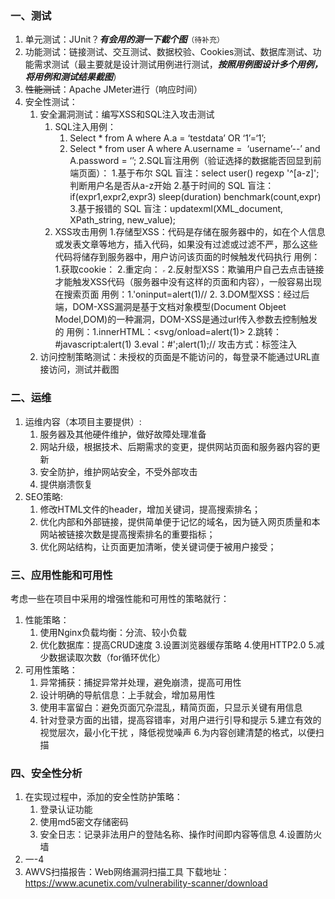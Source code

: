 ### 一、测试
1. 单元测试：JUnit？***有会用的测一下截个图***```（待补充）```
2. 功能测试：链接测试、交互测试、数据校验、Cookies测试、数据库测试、功能需求测试（最主要就是设计测试用例进行测试，***按照用例图设计多个用例，将用例和测试结果截图***）
3. ~~性能测试~~：Apache JMeter进行（响应时间）
4. 安全性测试：
   1. 安全漏洞测试：编写XSS和SQL注入攻击测试
      1. SQL注入用例：
         1. Select * from A where A.a = ‘testdata’ OR ‘1’=‘1’;
         2. Select * from user A where A.username =  ‘username’--’ and A.password = ‘’;
      2.SQL盲注用例（验证选择的数据能否回显到前端页面）：
         1.基于布尔 SQL 盲注：select user() regexp '^[a-z]';判断用户名是否从a-z开始
         2.基于时间的 SQL 盲注：if(expr1,expr2,expr3)
                                               sleep(duration)
                                               benchmark(count,expr)
         3.基于报错的 SQL 盲注：updatexml(XML_document, XPath_string, new_value);
      3. XSS攻击用例
          1.存储型XSS：代码是存储在服务器中的，如在个人信息或发表文章等地方，插入代码，如果没有过滤或过滤不严，那么这些代码将储存到服务器中，用户访问该页面的时候触发代码执行
           用例：1.获取cookie：<script>alert(document.cookie)</script>
                      2.重定向：<script>window.location=’http://www.baidu.com’</script>
                                      <script>window.location=’http://192.168.10.141’</script>
                                      <iframe src='http://192.168.10.10.141/a.jpg' height='0' width='0'></iframe>
           2.反射型XSS：欺骗用户自己去点击链接才能触发XSS代码（服务器中没有这样的页面和内容），一般容易出现在搜索页面
           用例：1.'oninput=alert(1)//
                      2.<script>alert('m yxsstest')</script>
            3.DOM型XSS：经过后端，DOM-XSS漏洞是基于文档对象模型(Document Objeet Model,DOM)的一种漏洞，DOM-XSS是通过url传入参数去控制触发的
            用例：1.innerHTML：<svg/onload=alert(1)>
                       2.跳转：#javascript:alert(1)
                       3.eval：#';alert(1);//
            攻击方式：标签注入
   2. 访问控制策略测试：未授权的页面是不能访问的，每登录不能通过URL直接访问，测试并截图

### 二、运维
1. 运维内容（本项目主要提供）:
   1. 服务器及其他硬件维护，做好故障处理准备
   2. 网站升级，根据技术、后期需求的变更，提供网站页面和服务器内容的更新
   3. 安全防护，维护网站安全，不受外部攻击
   4. 提供崩溃恢复
2. SEO策略:
   1. 修改HTML文件的header，增加关键词，提高搜索排名；
   2. 优化内部和外部链接，提供简单便于记忆的域名，因为链入网页质量和本网站被链接次数是提高搜索排名的重要指标；
   3. 优化网站结构，让页面更加清晰，使关键词便于被用户接受；
   
### 三、应用性能和可用性
考虑一些在项目中采用的增强性能和可用性的策略就行：
1. 性能策略：
   1. 使用Nginx负载均衡：分流、较小负载
   2. 优化数据库：提高CRUD速度
   3.设置浏览器缓存策略
   4.使用HTTP2.0
   5.减少数据读取次数（for循环优化）
2. 可用性策略：
   1. 异常捕获：捕捉异常并处理，避免崩溃，提高可用性
   2. 设计明确的导航信息：上手就会，增加易用性
   3. 使用丰富留白：避免页面冗杂混乱，精简页面，只显示关键有用信息
   4. 针对登录方面的出错，提高容错率，对用户进行引导和提示
   5.建立有效的视觉层次，最小化干扰 ，降低视觉噪声
   6.为内容创建清楚的格式，以便扫描
  
### 四、安全性分析
1. 在实现过程中，添加的安全性防护策略：
   1. 登录认证功能
   2. 使用md5密文存储密码
   3. 安全日志：记录非法用户的登陆名称、操作时间即内容等信息
   4.设置防火墙
2. 一-4
3. AWVS扫描报告：Web网络漏洞扫描工具 下载地址：https://www.acunetix.com/vulnerability-scanner/download